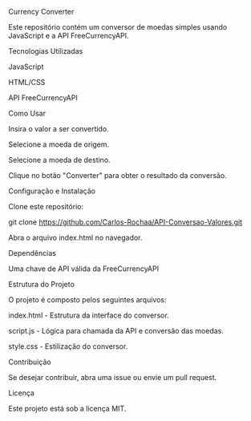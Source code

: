 Currency Converter

Este repositório contém um conversor de moedas simples usando JavaScript e a API FreeCurrencyAPI.

Tecnologias Utilizadas

JavaScript

HTML/CSS

API FreeCurrencyAPI

Como Usar

Insira o valor a ser convertido.

Selecione a moeda de origem.

Selecione a moeda de destino.

Clique no botão "Converter" para obter o resultado da conversão.

Configuração e Instalação

Clone este repositório:

git clone https://github.com/Carlos-Rochaa/API-Conversao-Valores.git

Abra o arquivo index.html no navegador.

Dependências

Uma chave de API válida da FreeCurrencyAPI

Estrutura do Projeto

O projeto é composto pelos seguintes arquivos:

index.html - Estrutura da interface do conversor.

script.js - Lógica para chamada da API e conversão das moedas.

style.css - Estilização do conversor.

Contribuição

Se desejar contribuir, abra uma issue ou envie um pull request.

Licença

Este projeto está sob a licença MIT.


